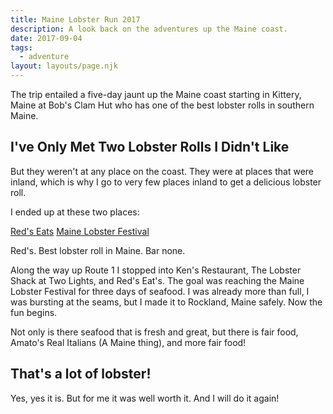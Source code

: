 ```yaml
---
title: Maine Lobster Run 2017
description: A look back on the adventures up the Maine coast.
date: 2017-09-04
tags:
  - adventure
layout: layouts/page.njk
---
```

The trip entailed a five-day jaunt up the Maine coast starting in Kittery, Maine at Bob's Clam Hut who has one of the best lobster rolls in southern Maine.

## I've Only Met Two Lobster Rolls I Didn't Like

But they weren't at any place on the coast. They were at places that were inland, which is why I go to very few places inland to get a delicious lobster roll.

I ended up at these two places:

[Red's Eats](http://www.redseatsmaine.com/)
[Maine Lobster Festival](https://www.mainelobsterfestival.com/)

Red's. Best lobster roll in Maine. Bar none.

Along the way up Route 1 I stopped into Ken's Restaurant, The Lobster Shack at Two Lights, and Red's Eat's. The goal was reaching the Maine Lobster Festival for three days of seafood. I was already more than full, I was bursting at the seams, but I made it to Rockland, Maine safely. Now the fun begins.

Not only is there seafood that is fresh and great, but there is fair food, Amato's Real Italians (A Maine thing), and more fair food!

## That's a lot of lobster!

Yes, yes it is. But for me it was well worth it. And I will do it again!